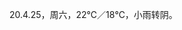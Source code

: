 <link href="../../css/style.css" rel="stylesheet" type="text/css" />

<span class="fzzy">20.4.25，周六，22℃／18℃，小雨转阴。

